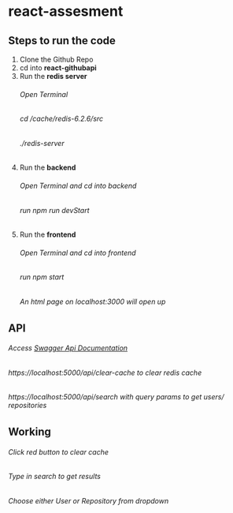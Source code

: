 # react-assesment

## Steps to run the code

1) Clone the Github Repo
2) cd into **react-githubapi**
3) Run the **redis server**
   ######  *Open Terminal*
   ######  *cd /cache/redis-6.2.6/src*
   ######  *./redis-server*
4) Run the **backend**
   ######  *Open Terminal and cd into backend*
   ######  run *npm run devStart*
5) Run the **frontend**
   ######  *Open Terminal and cd into frontend*
   ######  run *npm start*
   ######  An html page on localhost:3000 will open up   


## API
   ###### *Access [Swagger Api Documentation](https://localhost:5000/api-docs)*
   ###### *https://localhost:5000/api/clear-cache to clear redis cache*
   ###### *https://localhost:5000/api/search with query params to get users/ repositories*

## Working
   ###### *Click red button to clear cache*
   ###### *Type in search to get results*
   ###### *Choose either User or Repository from dropdown*

